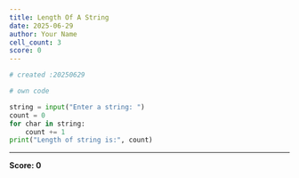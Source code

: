 ```yaml
---
title: Length Of A String
date: 2025-06-29
author: Your Name
cell_count: 3
score: 0
---
```


```python
# created :20250629
```


```python
# own code
```


```python
string = input("Enter a string: ")
count = 0
for char in string:
    count += 1
print("Length of string is:", count)
```


---
**Score: 0**